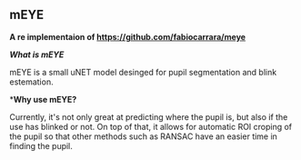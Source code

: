 ## mEYE 

**A re implementaion of https://github.com/fabiocarrara/meye**

***What is mEYE***

mEYE is a small uNET model desinged for pupil segmentation and blink estemation. 

***Why use mEYE?**

Currently, it's not only great at predicting where the pupil is, but also if the use has blinked or not. On top of that, it allows for automatic ROI croping of the pupil 
so that other methods such as RANSAC have an easier time in finding the pupil. 

